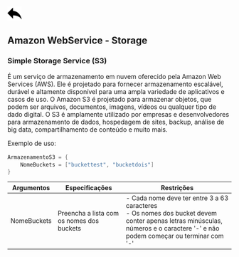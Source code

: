 [ ![back](./img/back.png) ](../README.md)

## Amazon WebService - Storage
### Simple Storage Service (S3)

É um serviço de armazenamento em nuvem oferecido pela Amazon Web Services (AWS). Ele é projetado para fornecer armazenamento escalável, durável e altamente disponível para uma ampla variedade de aplicativos e casos de uso. O Amazon S3 é projetado para armazenar objetos, que podem ser arquivos, documentos, imagens, vídeos ou qualquer tipo de dado digital. O S3 é amplamente utilizado por empresas e desenvolvedores para armazenamento de dados, hospedagem de sites, backup, análise de big data, compartilhamento de conteúdo e muito mais.

Exemplo de uso:
```csharp
ArmazenamentoS3 = {
    NomeBuckets = ["buckettest", "bucketdois"]
}
```

Argumentos | Especificações	| Restrições
-----------| ------------| ----------------------
NomeBuckets | Preencha a lista com os nomes dos buckets | - Cada nome deve ter entre 3 a 63 caracteres <br> - Os nomes dos bucket devem conter apenas letras minúsculas, números e o caractere '-' e não podem começar ou terminar com '-'

